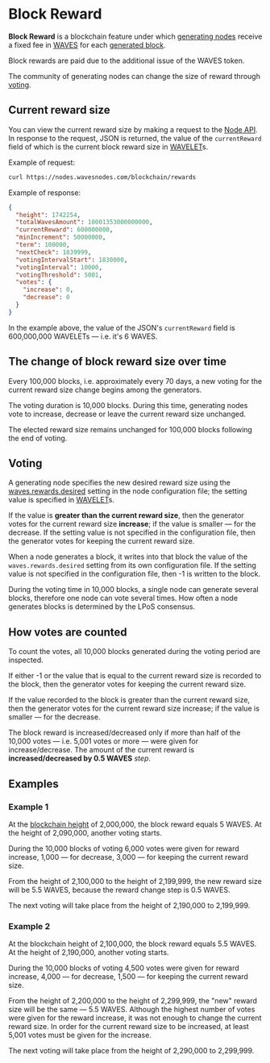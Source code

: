 # Block Reward

**Block Reward** is a blockchain feature under which [generating nodes](/en/blockchain/node/mining-node) receive a fixed fee in [WAVES](/en/blockchain/token/waves) for each [generated block](/en/blockchain/block/block-generation/).

Block rewards are paid due to the additional issue of the WAVES token.

The community of generating nodes can change the size of reward through [voting](#voting).

## Current reward size

You can view the current reward size by making a request to the [Node API](/en/waves-node/node-api/). In response to the request, JSON is returned, the value of the `currentReward` field of which is the current block reward size in [WAVELET](/en/blockchain/token/waves)s.

Example of request:

```bash
curl https://nodes.wavesnodes.com/blockchain/rewards
```

Example of response:

``` json
{
  "height": 1742254,
  "totalWavesAmount": 10001353000000000,
  "currentReward": 600000000,
  "minIncrement": 50000000,
  "term": 100000,
  "nextCheck": 1839999,
  "votingIntervalStart": 1830000,
  "votingInterval": 10000,
  "votingThreshold": 5001,
  "votes": {
    "increase": 0,
    "decrease": 0
  }
}
```

In the example above, the value of the JSON's `currentReward` field is 600,000,000 WAVELETs — i.e. it's 6 WAVES.

## The change of block reward size over time

Every 100,000 blocks, i.e. approximately every 70 days, a new voting for the current reward size change begins among the generators.

The voting duration is 10,000 blocks. During this time, generating nodes vote to increase, decrease or leave the current reward size unchanged.

The elected reward size remains unchanged for 100,000 blocks following the end of voting.

## Voting

A generating node specifies the new desired reward size using the [waves.rewards.desired](/en/waves-node/node-configuration#rewards) setting in the node configuration file; the setting value is specified in [WAVELET](/en/blockchain/token/waves)s.

If the value is **greater than the current reward size**, then the generator votes for the current reward size **increase**; if the value is smaller — for the decrease. If the setting value is not specified in the configuration file, then the generator votes for keeping the current reward size.

When a node generates a block, it writes into that block the value of the `waves.rewards.desired` setting from its own configuration file. If the setting value is not specified in the configuration file, then -1 is written to the block.

During the voting time in 10,000 blocks, a single node can generate several blocks, therefore one node can vote several times. How often a node generates blocks is determined by the LPoS consensus.

## How votes are counted

To count the votes, all 10,000 blocks generated during the voting period are inspected.

If either -1 or the value that is equal to the current reward size is recorded to the block, then the generator votes for keeping the current reward size.

If the value recorded to the block is greater than the current reward size, then the generator votes for the current reward size increase; if the value is smaller — for the decrease.

The block reward is increased/decreased only if more than half of the 10,000 votes — i.e. 5,001 votes or more — were given for increase/decrease. The amount of the current reward is **increased/decreased by 0.5 WAVES** _step_.

## Examples

### Example 1

At the [blockchain height](/en/blockchain/glossary#blockchain-height) of 2,000,000, the block reward equals 5 WAVES. At the height of 2,090,000, another voting starts.

During the 10,000 blocks of voting 6,000 votes were given for reward increase, 1,000 — for decrease, 3,000 — for keeping the current reward size.

From the height of 2,100,000 to the height of 2,199,999, the new reward size will be 5.5 WAVES, because the reward change step is 0.5 WAVES.

The next voting will take place from the height of 2,190,000 to 2,199,999.

### Example 2

At the blockchain height of 2,100,000, the block reward equals 5.5 WAVES. At the height of 2,190,000, another voting starts.

During the 10,000 blocks of voting 4,500 votes were given for reward increase, 4,000 — for decrease, 1,500 — for keeping the current reward size.

From the height of 2,200,000 to the height of 2,299,999, the "new" reward size will be the same — 5.5 WAVES. Although the highest number of votes were given for the reward increase, it was not enough to change the current reward size. In order for the current reward size to be increased, at least 5,001 votes must be given for the increase.

The next voting will take place from the height of 2,290,000 to 2,299,999.
